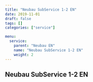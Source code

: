 ```yaml
---
title: "Neubau SubService 1-2 EN"
date: 2019-11-01
draft: false
tags: []
categories: ["service"]

menu:
  service:
    parent: "Neubau EN"
    name: "Neubau SubService 1-2 EN"
    weight: 2
---
```


## Neubau SubService 1-2 EN